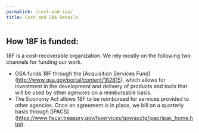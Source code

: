 ```yaml
---
permalink: /cost-and-iaa/
title: Cost and IAA Details
---
```

## How 18F is funded:

18F is a cost-recoverable organization. We rely mostly on the following two channels for funding our work.

* GSA funds 18F through the [Acquisition Services Fund] (http://www.gsa.gov/portal/content/182815), which allows for investment in the development and delivery of products and tools that will be used by other agencies on a reimbursable basis.
* The Economy Act allows 18F to be reimbursed for services provided to other agencies. Once an agreement is in place, we bill on a quarterly basis through [IPACS] (https://www.fiscal.treasury.gov/fsservices/gov/acctg/ipac/ipac_home.htm). 
